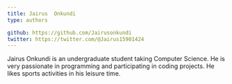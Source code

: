 ```yaml
---
title: Jairus  Onkundi
type: authors

github: https://github.com/Jairusonkundi
twitter: https://twitter.com/@Jairus15901424
---
```

Jairus Onkundi is an undergraduate student taking Computer Science. He is very passionate in programming and participating in coding projects. He likes sports activities in his leisure time.